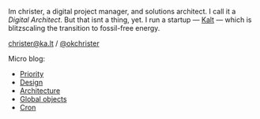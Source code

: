 Im christer, a digital project manager, and solutions architect. I call it a *Digital Architect*. But that isnt a thing, yet. I run a startup — <a href="https://ka.lt">Kalt</a> — which is blitzscaling the transition to fossil-free energy.

christer@ka.lt / [@okchrister](https://twitter.com/okchrister)

Micro blog:
- [Priority](https://github.com/justchrister/justchrister/blob/main/blog/priority.md)
- [Design](https://github.com/justchrister/justchrister/blob/main/blog/design.md)
- [Architecture](https://github.com/justchrister/justchrister/blob/main/blog/architecture.md)
- [Global objects](https://github.com/justchrister/justchrister/blob/main/blog/global-objects.md)
- [Cron](https://github.com/justchrister/justchrister/blob/main/blog/cron.md)
